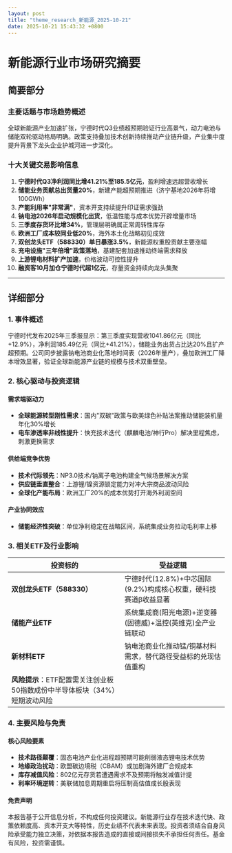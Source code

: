 ```yaml
---
layout: post
title: "theme_research_新能源_2025-10-21"
date: 2025-10-21 15:43:32 +0800
---
```


# 新能源行业市场研究摘要

## 简要部分

### 主要话题与市场趋势概述
全球新能源产业加速扩张，宁德时代Q3业绩超预期验证行业高景气，动力电池与储能双轮驱动格局明确。政策支持叠加技术创新持续推动产业链升级，产业集中度提升背景下龙头企业护城河进一步深化。

### 十大关键交易影响信息
1. **宁德时代Q3净利润同比增41.21%至185.5亿元**，盈利增速远超营收增长  
2. **储能业务贡献总出货量20%**，新建产能超预期推进（济宁基地2026年将增100GWh）  
3. **产能利用率"非常满"**，资本开支持续提升印证需求强劲  
4. **钠电池2026年启动规模化出货**，低温性能与成本优势开辟增量市场  
5. **三季度存货环比增34%**，管理层明确属正常周转性库存  
6. **欧洲工厂成本较同业低20%**，海外本土化战略初见成效  
7. **双创龙头ETF（588330）单日暴涨3.5%**，新能源权重股贡献主要涨幅  
8. **充电设施"三年倍增"政策落地**，基建配套加速推动终端需求释放  
9. **上游锂电材料扩产加速**，价格波动可控性提升  
10. **融资客10月加仓宁德时代超1亿元**，存量资金持续向龙头集聚  

---

## 详细部分

### 1. 事件概述
宁德时代发布2025年三季报显示：第三季度实现营收1041.86亿元（同比+12.9%），净利润185.49亿元（同比+41.21%），储能业务出货占比达20%且扩产超预期。公司同步披露钠电池商业化落地时间表（2026年量产），叠加欧洲工厂降本增效显著，验证全球新能源产业链的规模与技术双重壁垒。

### 2. 核心驱动与投资逻辑
#### 需求端驱动力
- **全球能源转型刚性需求**：国内"双碳"政策与欧美绿色补贴法案推动储能装机量年化30%增长
- **电车渗透率非线性提升**：快充技术迭代（麒麟电池/神行Pro）解决里程焦虑，刺激更换需求
#### 供给端竞争优势
- **技术代际领先**：NP3.0技术/钠离子电池构建全气候场景解决方案
- **供应链垂直整合**：上游锂/镍资源锁定能力对冲大宗商品波动风险
- **全球化产能布局**：欧洲工厂20%的成本优势打开海外利润空间
#### 产业协同效应
- **储能经济性突破**：单位净利稳定在战略区间，系统集成业务拉动毛利率上移

### 3. 相关ETF及行业影响
| 投资标的       | 受益逻辑                                                                 |
|----------------|--------------------------------------------------------------------------|
| **双创龙头ETF（588330）** | 宁德时代(12.8%)+中芯国际(9.2%)构成核心权重，硬科技赛道β收益显著           |
| **储能产业ETF**       | 系统集成商(阳光电源)+逆变器(固德威)+温控(英维克)全产业链联动              |
| **新材料ETF**         | 钠电池商业化推动锰/铜基材料需求，替代路径受益标的兑现估值重构             |
| **风险提示**：ETF配置需关注创业板50指数成份中半导体板块（34%）短期波动风险 |

### 4. 主要风险与免责
#### 核心风险要素
- **技术路径颠覆**：固态电池产业化进程超预期可能削弱液态锂电技术优势
- **地缘政治扰动**：欧盟碳边境税（CBAM）或加剧海外建厂合规成本
- **库存减值风险**：802亿元存货若遭遇需求不及预期将触发减值计提
- **利率环境逆转**：美联储加息周期重启将压制高估值成长股表现

#### 免责声明
本报告基于公开信息分析，不构成任何投资建议。新能源行业存在技术迭代快、政策依赖度高、资本开支大等特性，历史业绩不代表未来表现。投资者须结合自身风险承受能力独立决策，对依据本报告造成的直接或间接损失不承担任何责任。基金有风险，投资需谨慎。
